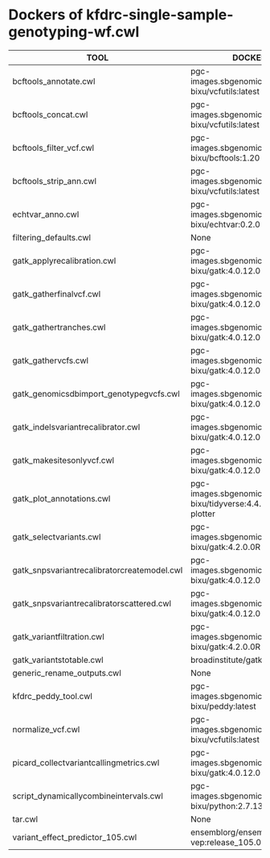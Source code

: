 # Dockers of kfdrc-single-sample-genotyping-wf.cwl

TOOL|DOCKER
-|-
bcftools_annotate.cwl|pgc-images.sbgenomics.com/d3b-bixu/vcfutils:latest
bcftools_concat.cwl|pgc-images.sbgenomics.com/d3b-bixu/vcfutils:latest
bcftools_filter_vcf.cwl|pgc-images.sbgenomics.com/d3b-bixu/bcftools:1.20
bcftools_strip_ann.cwl|pgc-images.sbgenomics.com/d3b-bixu/vcfutils:latest
echtvar_anno.cwl|pgc-images.sbgenomics.com/d3b-bixu/echtvar:0.2.0
filtering_defaults.cwl|None
gatk_applyrecalibration.cwl|pgc-images.sbgenomics.com/d3b-bixu/gatk:4.0.12.0
gatk_gatherfinalvcf.cwl|pgc-images.sbgenomics.com/d3b-bixu/gatk:4.0.12.0
gatk_gathertranches.cwl|pgc-images.sbgenomics.com/d3b-bixu/gatk:4.0.12.0
gatk_gathervcfs.cwl|pgc-images.sbgenomics.com/d3b-bixu/gatk:4.0.12.0
gatk_genomicsdbimport_genotypegvcfs.cwl|pgc-images.sbgenomics.com/d3b-bixu/gatk:4.0.12.0
gatk_indelsvariantrecalibrator.cwl|pgc-images.sbgenomics.com/d3b-bixu/gatk:4.0.12.0
gatk_makesitesonlyvcf.cwl|pgc-images.sbgenomics.com/d3b-bixu/gatk:4.0.12.0
gatk_plot_annotations.cwl|pgc-images.sbgenomics.com/d3b-bixu/tidyverse:4.4.2-gatk-plotter
gatk_selectvariants.cwl|pgc-images.sbgenomics.com/d3b-bixu/gatk:4.2.0.0R
gatk_snpsvariantrecalibratorcreatemodel.cwl|pgc-images.sbgenomics.com/d3b-bixu/gatk:4.0.12.0
gatk_snpsvariantrecalibratorscattered.cwl|pgc-images.sbgenomics.com/d3b-bixu/gatk:4.0.12.0
gatk_variantfiltration.cwl|pgc-images.sbgenomics.com/d3b-bixu/gatk:4.2.0.0R
gatk_variantstotable.cwl|broadinstitute/gatk:4.6.1.0
generic_rename_outputs.cwl|None
kfdrc_peddy_tool.cwl|pgc-images.sbgenomics.com/d3b-bixu/peddy:latest
normalize_vcf.cwl|pgc-images.sbgenomics.com/d3b-bixu/vcfutils:latest
picard_collectvariantcallingmetrics.cwl|pgc-images.sbgenomics.com/d3b-bixu/gatk:4.0.12.0
script_dynamicallycombineintervals.cwl|pgc-images.sbgenomics.com/d3b-bixu/python:2.7.13
tar.cwl|None
variant_effect_predictor_105.cwl|ensemblorg/ensembl-vep:release_105.0
